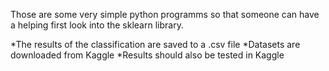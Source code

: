 Those are some very simple python programms so that someone can have a helping first look into the sklearn library.

*The results of the classification are saved to a .csv file
*Datasets are downloaded from Kaggle
*Results should also be tested in Kaggle
